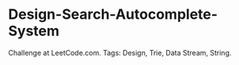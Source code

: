 # Design-Search-Autocomplete-System
Challenge at LeetCode.com. Tags: Design, Trie, Data Stream, String.
